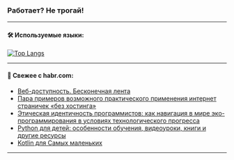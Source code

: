 ### Работает? Не трогай!

---
<!--
#### 🛠️ Technical stack:

![Java](https://img.shields.io/badge/Java-informational?logo=Oracle&style=flat&logoColor=white&color=FF4500)
![Kotlin](https://img.shields.io/badge/Kotlin-informational?logo=Kotlin&style=flat&logoColor=white&color=774D97)
![TS](https://img.shields.io/badge/TypeScript-informational?logo=typeScript&style=flat&logoColor=black&color=017acc)
![Python](https://img.shields.io/badge/Python-informational?logo=Python&style=flat&logoColor=black&color=ffdd54) <br>
![Spring](https://img.shields.io/badge/Spring-informational?logo=Spring&style=flat&logoColor=white&color=6DB33F) 
![SpringBoot](https://img.shields.io/badge/SpringBoot-informational?logo=SpringBoot&style=flat&logoColor=white&color=6DB33F)
![Nest](https://img.shields.io/badge/NestJS-informational?logo=NestJS&style=flat&logoColor=white&color=E0234E) 
![NodeJS](https://img.shields.io/badge/NodeJS-informational?logo=node.js&style=flat&logoColor=white&color=70A760)<br>
![PostgreSQL](https://img.shields.io/badge/PostgreSQL-informational?logo=PostgreSQL&style=flat&logoColor=white&color=DAA520)
![MongoDB](https://img.shields.io/badge/MongoDB-informational?logo=MongoDB&style=flat&logoColor=white&color=870000)
![Apache](https://img.shields.io/badge/Apache-informational?logo=apache&style=flat&logoColor=white&color=f74e28)

___ 
-->

#### 🛠️ Используемые языки:

[![Top Langs](https://github-readme-stats-u2qms2cxw-advtsettinggmailcoms-projects.vercel.app/api/top-langs/?username=zloylis&langs_count=10&hide_title=true&title_color=e6edf3&size_weight=0.5&count_weight=0.5&layout=compact&hide_progress=true&hide_border=true&theme=dracula)](https://github.com/zloylis)

<!---


####  :octocat:&nbsp;&nbsp; Статистика:

![GitHub stats](https://github-readme-stats-u2qms2cxw-advtsettinggmailcoms-projects.vercel.app/api?username=zloylis&show_icons=true&hide_border=true&theme=dracula&title_color=e6edf3&include_all_commits=true&count_private=true&hide_rank=false&hide_title=true&rank_icon=github)
-->
---

#### 💬 Свежее с habr.com:

<!-- BLOG-POST-LIST:START -->
- [Веб-доступность. Бесконечная лента](https://habr.com/ru/articles/848900/?utm_source=habrahabr&utm_medium=rss&utm_campaign=848900)
- [Пара примеров возможного практического применения интернет страничек «без хостинга»](https://habr.com/ru/articles/848894/?utm_source=habrahabr&utm_medium=rss&utm_campaign=848894)
- [Этическая идентичность программистов: как навигация в мире эко-программирования в условиях технологического прогресса](https://habr.com/ru/articles/848884/?utm_source=habrahabr&utm_medium=rss&utm_campaign=848884)
- [Python для детей: особенности обучения, видеоуроки, книги и другие ресурсы](https://habr.com/ru/companies/pixel_study/articles/848880/?utm_source=habrahabr&utm_medium=rss&utm_campaign=848880)
- [Kotlin для Самых маленьких](https://habr.com/ru/articles/848860/?utm_source=habrahabr&utm_medium=rss&utm_campaign=848860)
<!-- BLOG-POST-LIST:END -->

---
